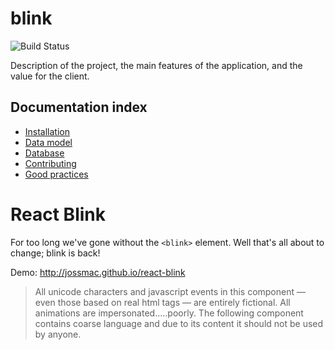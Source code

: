 blink
=====

![Build Status](https://circleci.com/gh/<insert-user-name-here>/blink.svg?style=shield&circle-token=<insert-token-here>)


Description of the project, the main features of the application, and the value for the client.


Documentation index
-------------------

  * [Installation](doc/installation.md)
  * [Data model](doc/model.md)
  * [Database](doc/data.md)
  * [Contributing](doc/contributing.md)
  * [Good practices](doc/good-practices.md)

# React Blink

For too long we've gone without the `<blink>` element. Well that's all about to change; blink is back!

Demo: http://jossmac.github.io/react-blink

> All unicode characters and javascript events in this component &mdash; even those based on real html tags &mdash; are entirely fictional. All animations are impersonated.....poorly. The following component contains coarse language and due to its content it should not be used by anyone.
